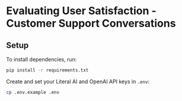 # Evaluating User Satisfaction - Customer Support Conversations

## Setup

To install dependencies, run: 
```bash
pip install -r requirements.txt
``` 

Create and set your Literal AI and OpenAI API keys in `.env`:
```bash
cp .env.example .env
```